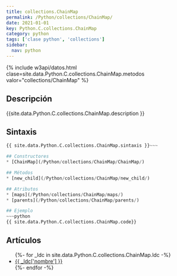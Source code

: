 ```yaml
---
title: collections.ChainMap
permalink: /Python/collections/ChainMap/
date: 2021-01-01
key: Python.C.collections.ChainMap
category: python
tags: ['clase python', 'collections']
sidebar: 
  nav: python
---
```


{% include w3api/datos.html clase=site.data.Python.C.collections.ChainMap.metodos valor="collections/ChainMap" %}

## Descripción
{{site.data.Python.C.collections.ChainMap.description }}

## Sintaxis
~~~python
{{ site.data.Python.C.collections.ChainMap.sintaxis }}~~~

## Constructores
* [ChainMap](/Python/collections/ChainMap/ChainMap/)

## Métodos
* [new_child](/Python/collections/ChainMap/new_child/)

## Atributos
* [maps](/Python/collections/ChainMap/maps/)
* [parents](/Python/collections/ChainMap/parents/)

## Ejemplo
~~~python
{{ site.data.Python.C.collections.ChainMap.code}}
~~~

## Artículos
<ul>
{%- for _ldc in site.data.Python.C.collections.ChainMap.ldc -%}
   <li>
       <a href="{{_ldc['url'] }}">{{ _ldc['nombre'] }}</a>
   </li>
{%- endfor -%}
</ul>
